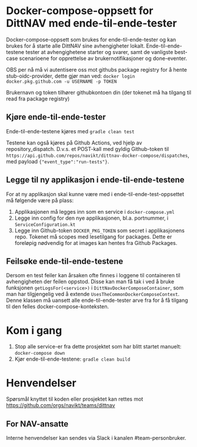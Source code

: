 # Docker-compose-oppsett for DittNAV med ende-til-ende-tester
Docker-compose-oppsett som brukes for ende-til-ende-tester og kan brukes for å starte alle DittNAV sine avhengigheter lokalt.
Ende-til-ende-testene tester at avhengighetene starter og svarer, samt de vanligste best-case scenarioene for opprettelse av
brukernotifikasjoner og done-eventer.

OBS per nå må vi autentisere oss mot githubs package registry for å hente stub-oidc-provider, dette gjør man ved:
`docker login docker.pkg.github.com -u USERNAME -p TOKEN`

Brukernavn og token tilhører githubkontoen din (der tokenet må ha tilgang til read fra package registry)

## Kjøre ende-til-ende-tester

Ende-til-ende-testene kjøres med `gradle clean test`

Testene kan også kjøres på Github Actions, ved hjelp av repository_dispatch. D.v.s. et POST-kall med gyldig Github-token til 
`https://api.github.com/repos/navikt/dittnav-docker-compose/dispatches`, med payload `{"event_type":"run-tests"}`.

## Legge til ny applikasjon i ende-til-ende-testene

For at ny applikasjon skal kunne være med i ende-til-ende-test-oppsettet må følgende være på plass:
1. Applikasjonen må legges inn som en service i `docker-compose.yml`
2. Legge inn config for den nye applikasjonen, bl.a. portnummer, i `ServiceConfiguration.kt`
3. Legge inn Github-token `DOCKER_PKG_TOKEN` som secret i applikasjonens repo. Tokenet må scopes med lesetilgang for packages. Dette er foreløpig nødvendig for at images kan hentes fra Github Packages.

## Feilsøke ende-til-ende-testene

Dersom en test feiler kan årsaken ofte finnes i loggene til containeren til avhengigheten der feilen oppstod. Disse kan man få tak
i ved å bruke funksjonen `getLogsFor(<service>)` i `DittNavDockerComposeContainer`, som man har tilgjengelig ved å extende `UsesTheCommonDockerComposeContext`. Denne
klassen må uansett alle ende-til-ende-tester arve fra for å få tilgang til den felles docker-compose-konteksten.

# Kom i gang
1. Stop alle service-er fra dette prosjektet som har blitt startet manuelt: `docker-compose down`
2. Kjør ende-til-ende-testene: `gradle clean build`

# Henvendelser

Spørsmål knyttet til koden eller prosjektet kan rettes mot https://github.com/orgs/navikt/teams/dittnav

## For NAV-ansatte

Interne henvendelser kan sendes via Slack i kanalen #team-personbruker.
